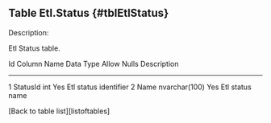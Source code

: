 Table Etl.Status {#tblEtlStatus}
----------------

Description:

Etl Status table.

  Id   Column Name   Data Type       Allow Nulls   Description
  ---- ------------- --------------- ------------- -----------------------
  1    StatusId      int             Yes           Etl status identifier
  2    Name          nvarchar(100)   Yes           Etl status name

\[Back to table list\]\[listoftables\]
